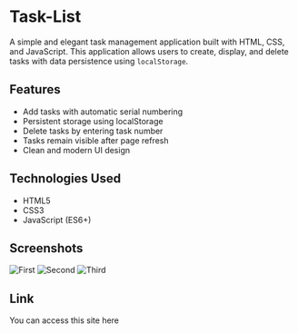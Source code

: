 # Task-List
A simple and elegant task management application built with HTML, CSS, and JavaScript. This application allows users to create, display, and delete tasks with data persistence using ```localStorage```.

## Features
- Add tasks with automatic serial numbering
- Persistent storage using localStorage
- Delete tasks by entering task number
- Tasks remain visible after page refresh
- Clean and modern UI design

## Technologies Used
- HTML5
- CSS3
- JavaScript (ES6+)

## Screenshots
![First](https://github.com/user-attachments/assets/1ebbf8f9-d811-4c15-a806-1394146ae3c6)
![Second](https://github.com/user-attachments/assets/c46ff65d-f809-4576-91d6-8b43abcbccd0)
![Third](https://github.com/user-attachments/assets/fe07ff89-a85f-45f4-b861-7e87cfa4de14)

## Link
You can access this site here
